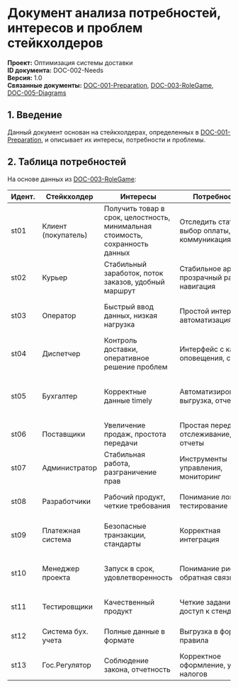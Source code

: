 # Документ анализа потребностей, интересов и проблем стейкхолдеров  
**Проект:** Оптимизация системы доставки  
**ID документа:** DOC-002-Needs  
**Версия:** 1.0  
**Связанные документы:** [DOC-001-Preparation](preparation.md), [DOC-003-RoleGame](rolegame.md), [DOC-005-Diagrams](diagrams.md)  

## 1. Введение  
Данный документ основан на стейкхолдерах, определенных в [DOC-001-Preparation](preparation.md), и описывает их интересы, потребности и проблемы. 

## 2. Таблица потребностей  
На основе данных из [DOC-003-RoleGame](rolegame.md):  

| Идент. | Стейкхолдер              | Интересы                          | Потребности                       | Проблемы                          |
|--------|--------------------------|-----------------------------------|-----------------------------------|-----------------------------------|
| st01   | Клиент (покупатель)     | Получить товар в срок, целостность, минимальная стоимость, сохранность данных | Отследить статус, выбор оплаты, коммуникация | Не знает время доставки, поврежденный товар, утечки данных |
| st02   | Курьер                  | Стабильный заработок, поток заказов, удобный маршрут | Стабильное app, прозрачный расчет, навигация | Зависания app, отсутствие заказов |
| st03   | Оператор                | Быстрый ввод данных, низкая нагрузка | Простой интерфейс, автоматизация | Неточные данные от поставщиков, рутина |
| st04   | Диспетчер               | Контроль доставки, оперативное решение проблем | Интерфейс с картой, оповещения, связь | Нет связи, задержки статусов |
| st05   | Бухгалтер               | Корректные данные timely | Автоматизированная выгрузка, отчеты | Ошибки данных, ручной ввод, несовместимые форматы |
| st06   | Поставщики              | Увеличение продаж, простота передачи | Простая передача, отслеживание, отчеты | Ошибки курьеров, задержки |
| st07   | Администратор           | Стабильная работа, разграничение прав | Инструменты управления, мониторинг | Забытые пароли, неясные действия |
| st08   | Разработчики            | Рабочий продукт, четкие требования | Понимание логики, тестирование | Меняющиеся требования, неясная логика |
| st09   | Платежная система       | Безопасные транзакции, стандарты | Корректная интеграция | Нарушения безопасности, ошибки транзакций |
| st10   | Менеджер проекта        | Запуск в срок, удовлетворенность | Понимание рисков, обратная связь | Нехватка ресурсов, меняющиеся требования |
| st11   | Тестировщики            | Качественный продукт | Четкие задания, доступ к стендам | Сырой функционал, сжатые сроки |
| st12   | Система бух. учета      | Полные данные в формате | Выгрузка в формате, правила | Неправильный формат, потеря данных |
| st13   | Гос.Регулятор           | Соблюдение закона, отчетность | Корректное оформление, уплата налогов | Неправильное оформление, утечки ПДн |
